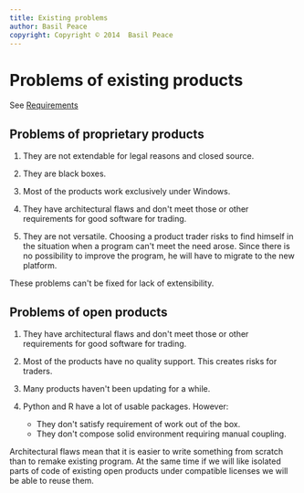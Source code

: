 ```yaml
---
title: Existing problems
author: Basil Peace
copyright: Copyright © 2014  Basil Peace
---
```


Problems of existing products
=============================

See [Requirements](<%= @items["/#{@item[:lang]}/requirements/"].path %>)

Problems of proprietary products
--------------------------------

1.	They are not extendable for legal reasons and closed source.

2.	They are black boxes.

3.	Most of the products work exclusively under Windows.

4.	They have architectural flaws and don't meet those or other
requirements for good software for trading.

5.	They are not versatile.
	Choosing a product trader risks to find himself in the situation
when a program can't meet the need arose. Since there is no possibility
to improve the program, he will have to migrate to the new platform.

These problems can't be fixed for lack of extensibility.


Problems of open products
-------------------------

1.	They have architectural flaws and don't meet those or other
requirements for good software for trading.

2.	Most of the products have no quality support. This creates risks for
traders.

3.	Many products haven't been updating for a while.

4.	Python and R have a lot of usable packages. However:

	*	They don't satisfy requirement of work out of the box.
	*	They don't compose solid environment requiring manual coupling.

Architectural flaws mean that it is easier to write something from
scratch than to remake existing program. At the same time if we will
like isolated parts of code of existing open products under compatible
licenses we will be able to reuse them.
